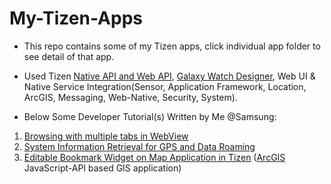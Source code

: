 # My-Tizen-Apps
* This repo contains some of my Tizen apps, click individual app folder to see detail of that app.

 

* Used Tizen [Native API and Web API](https://web.archive.org/web/20210628033547/https:/docs.tizen.org/application/native/api/overview/), [Galaxy Watch Designer](https://web.archive.org/web/20211219210101/https:/developer.samsung.com/galaxy-watch-tizen/studio/overview.html), Web UI & Native Service Integration(Sensor, 
  Application Framework, Location, ArcGIS, Messaging, Web-Native, Security, System).



* Below Some Developer Tutorial(s) Written by Me @Samsung:

 1. [Browsing with multiple tabs in WebView](https://web.archive.org/web/20220123022003/https:/developer.tizen.org/community/tip-tech/webview-native-application-browsing-multiple-tabs)
 2. [System Information Retrieval for GPS and Data Roaming](https://web.archive.org/web/20220123022359/https:/developer.tizen.org/community/tip-tech/system-information-retrieval-gps-and-data-roaming)
 3. [Editable Bookmark Widget on Map Application in Tizen](https://web.archive.org/web/20200812124246/https:/developer.tizen.org/community/tip-tech/editable-bookmark-widget-on-map-application-tizen) ([ArcGIS](https://web.archive.org/web/20220123023157/https:/developers.arcgis.com/javascript/latest/) JavaScript-API based GIS application)